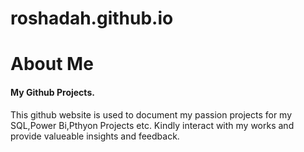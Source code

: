 # roshadah.github.io

# About Me

#### My Github Projects.

This github website is used to document my passion projects for my SQL,Power Bi,Pthyon Projects etc.
Kindly interact with my works and provide valueable insights and feedback.
